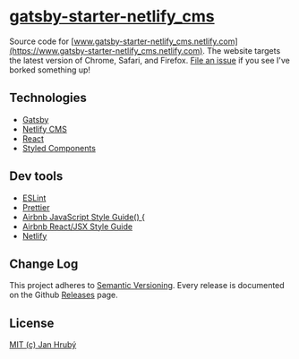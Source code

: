 # [gatsby-starter-netlify_cms](https://github.com/mrozilla/gatsby-starter-netlify_cms/)

Source code for [www.gatsby-starter-netlify_cms.netlify.com](https://www.gatsby-starter-netlify_cms.netlify.com). The website targets the latest version of Chrome, Safari, and Firefox. [File an issue](https://github.com/mrozilla/gatsby-starter-netlify_cms/issues) if you see I've borked something up!

## Technologies

- [Gatsby](https://github.com/gatsbyjs/gatsby)
- [Netlify CMS](https://github.com/netlify/netlify-cms)
- [React](https://github.com/facebook/react)
- [Styled Components](https://github.com/styled-components/styled-components)

## Dev tools

- [ESLint](https://github.com/eslint/eslint)
- [Prettier](https://github.com/prettier/prettier)
- [Airbnb JavaScript Style Guide() {](https://github.com/airbnb/javascript)
- [Airbnb React/JSX Style Guide](https://github.com/airbnb/javascript/tree/master/react)
- [Netlify](https://www.netlify.com)

## Change Log

This project adheres to [Semantic Versioning](http://semver.org/). Every release is documented on the Github [Releases](https://github.com/mrozilla/gatsby-starter-netlify_cms/releases) page.

## License

[MIT (c) Jan Hrubý](https://github.com/mrozilla/gatsby-starter-netlify_cms/blob/master/LICENSE)
